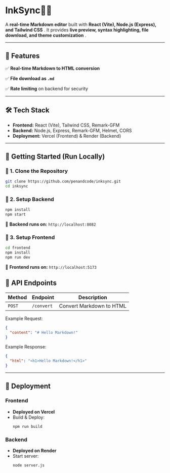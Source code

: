# InkSync📝🚀

A **real-time Markdown editor** built with  **React (Vite), Node.js (Express), and Tailwind CSS** . It provides  **live preview, syntax highlighting, file download, and theme customization** .

---

## **📌 Features**

✅ **Real-time Markdown to HTML conversion**

✅ **File download as `.md`**

✅ **Rate limiting** on backend for security

---

## **🛠️ Tech Stack**

* **Frontend:** React (Vite), Tailwind CSS, Remark-GFM
* **Backend:** Node.js, Express, Remark-GFM, Helmet, CORS
* **Deployment:** Vercel (Frontend) & Render (Backend)

---

## **🚀 Getting Started (Run Locally)**

### **📌 1. Clone the Repository**

```sh
git clone https://github.com/penandcode/inksync.git
cd inksync
```

### **📌 2. Setup Backend**

```sh
npm install
npm start
```

🚀 **Backend runs on:** `http://localhost:8082`

### **📌 3. Setup Frontend**

```sh
cd frontend
npm install
npm run dev
```

🚀 **Frontend runs on:** `http://localhost:5173`

## **📝 API Endpoints**

| Method   | Endpoint     | Description              |
| -------- | ------------ | ------------------------ |
| `POST` | `/convert` | Convert Markdown to HTML |

Example Request:

```json
{
  "content": "# Hello Markdown!"
}
```

Example Response:

```json
{
  "html": "<h1>Hello Markdown!</h1>"
}
```

---

## **🎯 Deployment**

### **Frontend**

* **Deployed on Vercel**
* Build & Deploy:
  ```sh
  npm run build
  ```

### **Backend**

* **Deployed on Render**
* Start server:
  ```sh
  node server.js
  ```
